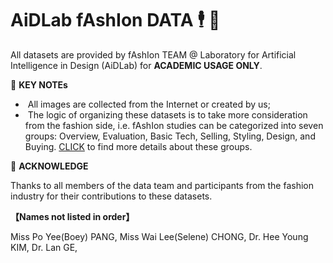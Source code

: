 # AiDLab fAshIon DATA  🕴️ 💼

All datasets are provided by fAshIon TEAM @ Laboratory for Artificial Intelligence in Design (AiDLab) for **ACADEMIC USAGE ONLY**.

🖤 **KEY NOTEs**

- &nbsp;All images are collected from the Internet or created by us;
- &nbsp;The logic of organizing these datasets is to take more consideration from the fashion side, i.e. fAshIon studies can be categorized into seven groups: Overview, Evaluation, Basic Tech, Selling, Styling, Design, and Buying. [CLICK](https://arxiv.org/pdf/2105.03050.pdf) to find more details about these groups.

🖤 **ACKNOWLEDGE**

Thanks to all members of the data team and participants from the fashion industry for their contributions to these datasets.

**【Names not listed in order】**

Miss Po Yee(Boey) PANG, Miss Wai Lee(Selene) CHONG, Dr. Hee Young KIM, Dr. Lan GE,  
